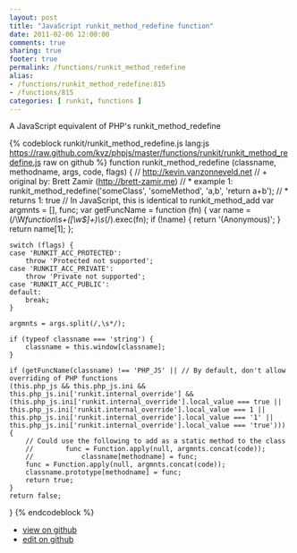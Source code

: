 ```yaml
---
layout: post
title: "JavaScript runkit_method_redefine function"
date: 2011-02-06 12:00:00
comments: true
sharing: true
footer: true
permalink: /functions/runkit_method_redefine
alias:
- /functions/runkit_method_redefine:815
- /functions/815
categories: [ runkit, functions ]
---
```

A JavaScript equivalent of PHP's runkit_method_redefine
<!-- more -->
{% codeblock runkit/runkit_method_redefine.js lang:js https://raw.github.com/kvz/phpjs/master/functions/runkit/runkit_method_redefine.js raw on github %}
function runkit_method_redefine (classname, methodname, args, code, flags) {
    // http://kevin.vanzonneveld.net
    // +   original by: Brett Zamir (http://brett-zamir.me)
    // *     example 1: runkit_method_redefine('someClass', 'someMethod', 'a,b', 'return a+b');
    // *     returns 1: true
    // In JavaScript, this is identical to runkit_method_add
    var argmnts = [],
        func;
    var getFuncName = function (fn) {
        var name = (/\W*function\s+([\w\$]+)\s*\(/).exec(fn);
        if (!name) {
            return '(Anonymous)';
        }
        return name[1];
    };

    switch (flags) {
    case 'RUNKIT_ACC_PROTECTED':
        throw 'Protected not supported';
    case 'RUNKIT_ACC_PRIVATE':
        throw 'Private not supported';
    case 'RUNKIT_ACC_PUBLIC':
    default:
        break;
    }

    argmnts = args.split(/,\s*/);

    if (typeof classname === 'string') {
        classname = this.window[classname];
    }

    if (getFuncName(classname) !== 'PHP_JS' || // By default, don't allow overriding of PHP functions
    (this.php_js && this.php_js.ini && this.php_js.ini['runkit.internal_override'] && (this.php_js.ini['runkit.internal_override'].local_value === true || this.php_js.ini['runkit.internal_override'].local_value === 1 || this.php_js.ini['runkit.internal_override'].local_value === '1' || this.php_js.ini['runkit.internal_override'].local_value === 'true'))) {
        // Could use the following to add as a static method to the class
        //        func = Function.apply(null, argmnts.concat(code));
        //            classname[methodname] = func;
        func = Function.apply(null, argmnts.concat(code));
        classname.prototype[methodname] = func;
        return true;
    }
    return false;
}
{% endcodeblock %}
<ul>
 <li><a href="https://github.com/kvz/phpjs/blob/master/functions/runkit/runkit_method_redefine.js">view on github</a></li>
 <li><a href="https://github.com/kvz/phpjs/edit/master/functions/runkit/runkit_method_redefine.js">edit on github</a></li>
</ul>
